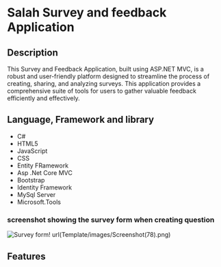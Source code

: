 # Salah Survey and feedback Application

## Description

This Survey and Feedback Application, built using ASP.NET MVC, is a robust and user-friendly platform designed to streamline the process of creating, sharing, and analyzing surveys. This application provides a comprehensive suite of tools for users to gather valuable feedback efficiently and effectively.
## Language, Framework and library  
<ul>
   <li>C#</li>
  <li>HTML5</li>
  <li>JavaScript</li>
  <li>CSS</li>
  <li>Entity FRamework</li>
  <li>Asp .Net Core MVC</li>
  <li>Bootstrap</li>
  <li>Identity Framework</li>
  <li>MySql Server</li>
  <li>Microsoft.Tools</li>
</ul>

### screenshot showing the survey form when creating question
![Survey form!](Template/images/Screenshot(78).png "creating  questions in a survey Application")
url(Template/images/Screenshot(78).png)
## Features

<ul>
  
</ul>

